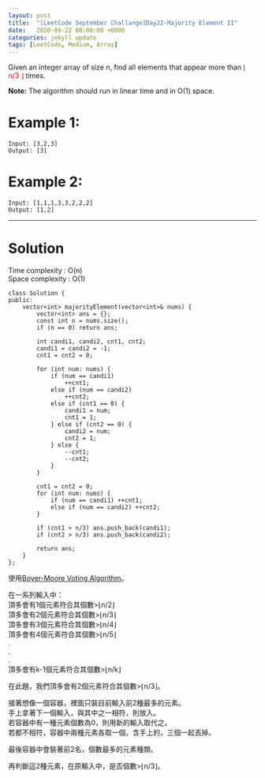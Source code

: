 ```yaml
---
layout: post
title:  "[LeetCode September Challange]Day22-Majority Element II"
date:   2020-09-22 00:00:00 +0800
categories: jekyll update
tags: [LeetCode, Medium, Array]
---
```

Given an integer array of size *n*, find all elements that appear more than <font color="red">⌊ n/3 ⌋</font> times.  

**Note:** The algorithm should run in linear time and in O(1) space.  

# Example 1:  
	Input: [3,2,3]
	Output: [3]

# Example 2:  
	Input: [1,1,1,3,3,2,2,2]
	Output: [1,2]

______________________  

# Solution

Time complexity : O(n)  
Space complexity : O(1)  

	class Solution {
	public:
	    vector<int> majorityElement(vector<int>& nums) {
	        vector<int> ans = {};
	        const int n = nums.size();
	        if (n == 0) return ans;
	        
	        int candi1, candi2, cnt1, cnt2;
	        candi1 = candi2 = -1;
	        cnt1 = cnt2 = 0;
	        
	        for (int num: nums) {
	            if (num == candi1)
	                ++cnt1;
	            else if (num == candi2)
	                ++cnt2;
	            else if (cnt1 == 0) {
	                candi1 = num;
	                cnt1 = 1;
	            } else if (cnt2 == 0) {
	                candi2 = num;
	                cnt2 = 1;
	            } else {
	                --cnt1;
	                --cnt2;
	            }
	        }
	        
	        cnt1 = cnt2 = 0;
	        for (int num: nums) {
	            if (num == candi1) ++cnt1;
	            else if (num == candi2) ++cnt2;
	        }
	        
	        if (cnt1 > n/3) ans.push_back(candi1);
	        if (cnt2 > n/3) ans.push_back(candi2);
	        
	        return ans;
	    }
	};

使用[Boyer-Moore Voting Algorithm](https://zh.wikipedia.org/wiki/多数投票算法)。  

在一系列輸入中：  
頂多會有1個元素符合其個數>⌊n/2⌋  
頂多會有2個元素符合其個數>⌊n/3⌋  
頂多會有3個元素符合其個數>⌊n/4⌋  
頂多會有4個元素符合其個數>⌊n/5⌋  
.  
.  
.  
頂多會有k-1個元素符合其個數>⌊n/k⌋  

在此題，我們頂多會有2個元素符合其個數>⌊n/3⌋。  

接著想像一個容器，裡面只裝目前輸入前2種最多的元素。  
手上拿著下一個輸入，與其中之一相符，則放入。  
若容器中有一種元素個數為0，則用新的輸入取代之。  
若都不相符，容器中兩種元素各取一個，含手上的，三個一起丟掉。  

最後容器中會裝著前2名，個數最多的元素種類。  

再判斷這2種元素，在原輸入中，是否個數>⌊n/3⌋。  